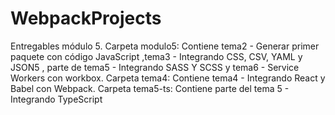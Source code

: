 # WebpackProjects
Entregables módulo 5. 
Carpeta modulo5: Contiene tema2 - Generar primer paquete con código JavaScript ,tema3 - Integrando CSS, CSV, YAML y JSON5 , parte de tema5 - Integrando SASS Y SCSS  y tema6 -  Service Workers con workbox. 
Carpeta tema4: Contiene tema4 - Integrando React y Babel con Webpack. 
Carpeta tema5-ts: Contiene parte del tema 5 - Integrando TypeScript
